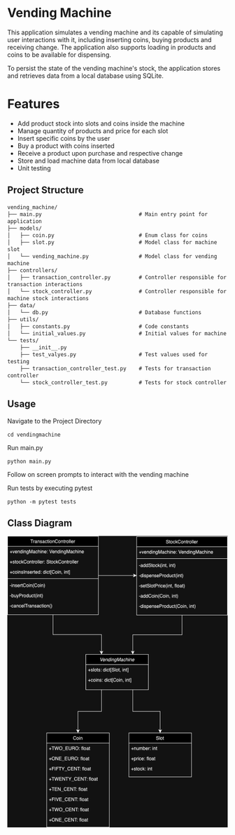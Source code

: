 # Vending Machine
This application simulates a vending machine and its capable of simulating user interactions with it, including inserting coins, buying products and receiving change. The application also supports loading in products and coins to be available for dispensing.

To persist the state of the vending machine's stock, the application stores and retrieves data from a local database using SQLite.

# Features
- Add product stock into slots and coins inside the machine
- Manage quantity of products and price for each slot
- Insert specific coins by the user
- Buy a product with coins inserted
- Receive a product upon purchase and respective change
- Store and load machine data from local database
- Unit testing

## Project Structure
```plaintext
vending_machine/
├── main.py                               # Main entry point for application
├── models/              
│   ├── coin.py                           # Enum class for coins
│   ├── slot.py                           # Model class for machine slot
│   └── vending_machine.py                # Model class for vending machine
├── controllers/      
│   ├── transaction_controller.py         # Controller responsible for transaction interactions
│   └── stock_controller.py               # Controller responsible for machine stock interactions
├── data/              
│   └── db.py                             # Database functions
├── utils/ 
│   ├── constants.py                      # Code constants
│   └── initial_values.py                 # Initial values for machine
└── tests/
    ├── __init__.py
    ├── test_valyes.py                    # Test values used for testing
    ├── transaction_controller_test.py    # Tests for transaction controller
    └── stock_controller_test.py          # Tests for stock controller
```

## Usage
Navigate to the Project Directory
```plaintext
cd vendingmachine
```
Run main.py
```plaintext
python main.py
```
Follow on screen prompts to interact with the vending machine

Run tests by executing pytest
```plaintext
python -m pytest tests
```

## Class Diagram
![Class Diagram](assets/class_diagram.png)